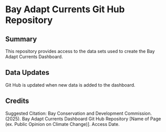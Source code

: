 # Bay Adapt Currents Git Hub Repository
## Summary
This repository provides access to the data sets used to create the Bay Adapt Currents Dashboard.
## Data Updates
Git Hub is updated when new data is added to the dashboard.
## Credits
Suggested Citation:
Bay Conservation and Development Commission. (2025). Bay Adapt Currents Dashboard Git Hub Repository [Name of Page (ex. Public Opinion on Climate Change)]. Access Date. 
